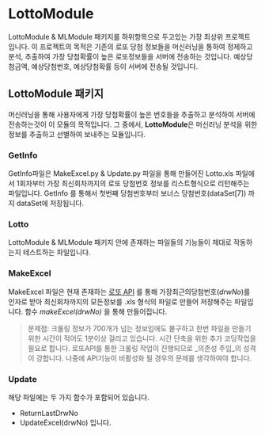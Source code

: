 # LottoModule
LottoModule & MLModule 패키지를 하위항목으로 두고있는 가장 최상위 프로젝트 입니다. 이 프로젝트의 목적은 기존의 로또 당첨 정보들을 머신러닝을 통하여 정제하고 분석, 추출하여 가장 당첨확률이 높은 로또정보들을 서버에 전송하는 것입니다.
예상당첨금액, 예상당첨번호, 예상당첨확률 등이 서버에 전송될 것입니다.





## LottoModule 패키지
머신러닝을 통해 사용자에게 가장 당첨확률이 높은 번호들을 추출하고 분석하여 서버에 전송하는것이 이 모듈의 목적입니다.
그 중에서, **LottoModule**은 머신러닝 분석을 위한 정보를 추출하고 선별하여 보내주는 모듈입니다.





### GetInfo
GetInfo파일은 MakeExcel.py & Update.py 파일을 통해 만들어진 Lotto.xls 파일에서 1회차부터 가장 최신회차까지의 로또 당첨번호 정보를 리스트형식으로 리턴해주는 파일입니다. GetInfo 를 통해서 첫번째 당첨번호부터 보너스 당첨번호(dataSet[7]) 까지 dataSet에 저장됩니다.





### Lotto
LottoModule & MLModule 패키지 안에 존재하는 파일들의 기능들이 제대로 작동하는지 테스트하는 파일입니다.





### MakeExcel
MakeExcel 파일은 현재 존재하는 [로또 API](http://www.nlotto.co.kr/common.do?method=getLottoNumber&drwNo=) 를 통해 가장최근의당첨번호(*drwNo*)를 인자로 받아 최신회차까지의 모든정보를 .xls 형식의 파일로 만들어 저장해주는 파일입니다. 함수 *makeExcel(drwNo)* 을 통해 만들어집니다.

> 문제점: 
크롤링 정보가 700개가 넘는 정보임에도 불구하고 한번 파일을 만들기 위한 시간이 적어도 1분이상 걸리고 있습니다. 시간 단축을 위한 추가 코딩작업을 필요로 합니다.
로또API를 통한 크롤링 작업이 진행되므로 _의존성 주입_의 성격이 강합니다. 나중에 API기능이 비활성화 될 경우의 문제를 생각하여야 합니다.





### Update
해당 파일에는 두 가지 함수가 포함되어 있습니다.
* ReturnLastDrwNo
* UpdateExcel(drwNo)
입니다.









